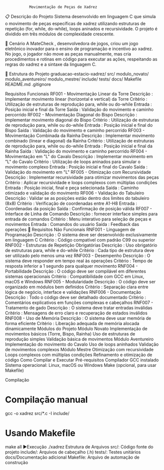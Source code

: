                Movimentação de Peças de Xadrez

📋 Descrição do Projeto
Sistema desenvolvido em linguagem C que simula o movimento de peças específicas de xadrez utilizando estruturas de repetição (for, while, do-while), loops aninados e recursividade. O projeto é dividido em três módulos de complexidade crescente.

🎯 Cenário
A MateCheck , desenvolvedora de jogos, criou um jogo eletrônico inovador para o ensino de programação e incentivo ao xadrez. No jogo, o jogador não move as peças manualmente, mas cria procedimentos e rotinas em código para executar as ações, respeitando as regras do xadrez e a sintaxe da linguagem C.

📁 Estrutura do Projeto
graduacao-estacio-xadrez/
  src/
  modulo_novato/
 modulo_aventureiro/
 modulo_mestre/
 include/
 tests/
 docs/
 Makefile
README.md
.gitignore


 Requisitos Funcionais
 RF001 - Movimentação Linear da Torre
Descrição : Implementar movimento linear (horizontal e vertical) da Torre
Critério : Utilização de estruturas de reprodução para, while ou do-while
Entrada : Posição inicial e final da Torre
Saída : Validação do movimento e caminho percorrido
 RF002 - Movimentação Diagonal do Bispo
Descrição : Implementar movimento diagonal do Bispo
Critério : Utilização de estruturas de reprodução para, while ou do-while
Entrada : Posição inicial e final do Bispo
Saída : Validação do movimento e caminho percorrido
 RF003 - Movimentação Combinada da Rainha
Descrição : Implementar movimento combinado (linear e diagonal) da Rainha
Critério : Utilização de estruturas de reprodução para, while ou do-while
Entrada : Posição inicial e final da Rainha
Saída : Validação do movimento e caminho percorrido
 RF004 - Movimentação em "L" do Cavalo
Descrição : Implementar movimento em "L" do Cavalo
Critério : Utilização de loops aninados para simular o movimento complexo
Entrada : Posição inicial e final do Cavalo
Saída : Validação do movimento em "L"
RF005 - Otimização com Recursividade
Descrição : Implementar recursividade para otimizar movimentos das peças
Critério : Aplicar recursividade e loops complexos com múltiplas condições
Entrada : Posição inicial, final e peça selecionada
Saída : Caminho otimizado e validação do movimento
RF006 - Validação do Tabuleiro
Descrição : Validar se as posições estão dentro dos limites do tabuleiro (8x8)
Critério : Verificação de coordenadas entre A1-H8
Entrada : Coordenadas da posição
Saída : Confirmação de posição válida
RF007 - Interface de Linha de Comando
Descrição : fornecer interface simples para entrada de comandos
Critério : Menu interativo para seleção de peças e movimentos
Entrada : Comandos do usuário
Saída : Feedback das operações
🔧 Requisitos Não Funcionais
 RNF001 - Linguagem de Programação
Descrição : O sistema deve ser desenvolvido exclusivamente em linguagem C
Critério : Código compatível com padrão C99 ou superior
 RNF002 - Estruturas de Repetição Obrigatórias
Descrição : Uso obrigatório de estruturas para, while e do-while
Critério : Cada tipo de estrutura deve ser utilizado pelo menos uma vez
 RNF003 - Desempenho
Descrição : O sistema deve responder em tempo real às operações
Critério : Tempo de resposta inferior a 1 segundo para qualquer movimento
 RNF004 - Portabilidade
Descrição : O código deve ser compilável em diferentes sistemas operacionais
Critério : Compatibilidade com GCC em Linux, macOS e Windows
 RNF005 - Modularidade
Descrição : O código deve ser organizado em módulos bem definidos
Critério : Separação clara entre lógica de negócio, interface e validações
 RNF006 - Documentação
Descrição : Todo o código deve ser detalhado documentado
Critério : Comentários explicativos em funções complexas e cabeçalhos
RNF007 - Tratamento de gado
Descrição : O sistema deve tratar entradas inválidas
Critério : Mensagens de erro claro e recuperação de estados inválidos
 RNF008 - Uso de Memória
Descrição : O sistema deve usar memória de forma eficiente
Critério : Liberação adequada de memória alocada dinamicamente
 Módulos do Projeto
 Módulo Novato
Implementação de movimentos básicos (Torre, Bispo, Rainha)
Uso de estruturas de reprodução simples
Validação básica de movimentos
 Módulo Aventureiro
Implementação do movimento do Cavalo
Uso de loops aninhados
Validação de movimentos complexos
Módulo Mestre
Otimização com recursividade
Loops complexos com múltiplas condições
Refinamento e otimização de código
 Como Compilar e Executar
 Pré-requisitos
Compilador GCC instalado
Sistema operacional: Linux, macOS ou Windows
Make (opcional, para usar Makefile)
 
 Compilação
# Compilação manual
gcc -o xadrez src/*.c -I include/

# Usando Makefile
make all
▶Execução
./xadrez
Estrutura de Arquivos
src/: Código fonte do projeto
include/: Arquivos de cabeçalho (.h)
tests/: Testes unitários
docs/Documentação adicional
Makefile: Arquivo de automação de construção
